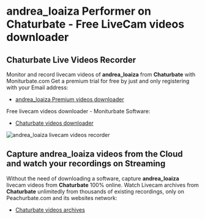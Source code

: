 # andrea_loaiza Performer on Chaturbate - Free LiveCam videos downloader

## Chaturbate Live Videos Recorder

Monitor and record livecam videos of **andrea_loaiza** from **Chaturbate** with Moniturbate.com
Get a premium trial for free by just and only registering with your Email address:
* [andrea_loaiza Premium videos downloader](https://moniturbate.com/request-demo-licence-key.html)

Free livecam videos downloader - Moniturbate Software:
* [Chaturbate videos downloader](https://moniturbate.com/moniturbate-download-software.html)

![andrea_loaiza livecam videos recorder](https://peachurnet.com/templates/moniturbate-software.png)


## Capture andrea_loaiza videos from the Cloud and watch your recordings on Streaming

Without the need of downloading a software, capture **andrea_loaiza** livecam videos from **Chaturbate** 100% online.
Watch Livecam archives from **Chaturbate** unlimitedly from thousands of existing recordings, only on Peachurbate.com and its websites network:
* [Chaturbate videos archives](https://peachurnet.com/)